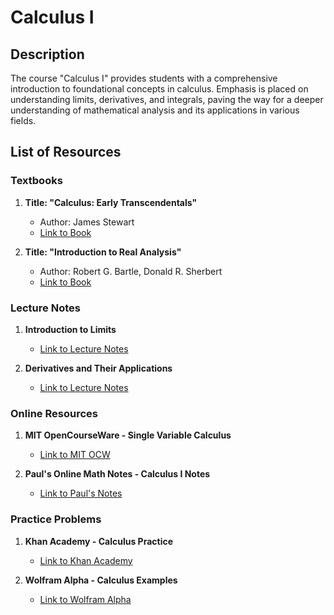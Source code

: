 # Calculus I

## Description

The course "Calculus I" provides students with a comprehensive introduction to foundational concepts in calculus. Emphasis is placed on understanding limits, derivatives, and integrals, paving the way for a deeper understanding of mathematical analysis and its applications in various fields.

## List of Resources

### Textbooks

1. **Title: "Calculus: Early Transcendentals"**
   - Author: James Stewart
   - [Link to Book](http://example.com/calculus-early-transcendentals)

2. **Title: "Introduction to Real Analysis"**
   - Author: Robert G. Bartle, Donald R. Sherbert
   - [Link to Book](http://example.com/real-analysis-introduction)

### Lecture Notes

1. **Introduction to Limits**
   - [Link to Lecture Notes](http://example.com/intro-to-limits)

2. **Derivatives and Their Applications**
   - [Link to Lecture Notes](http://example.com/derivatives-and-applications)

### Online Resources

1. **MIT OpenCourseWare - Single Variable Calculus**
   - [Link to MIT OCW](http://ocw.mit.edu/single-variable-calculus)

2. **Paul's Online Math Notes - Calculus I Notes**
   - [Link to Paul's Notes](http://tutorial.math.lamar.edu/calculusI)

### Practice Problems

1. **Khan Academy - Calculus Practice**
   - [Link to Khan Academy](http://khanacademy.org/calculus-practice)

2. **Wolfram Alpha - Calculus Examples**
   - [Link to Wolfram Alpha](http://wolframalpha.com/calculus-examples)
